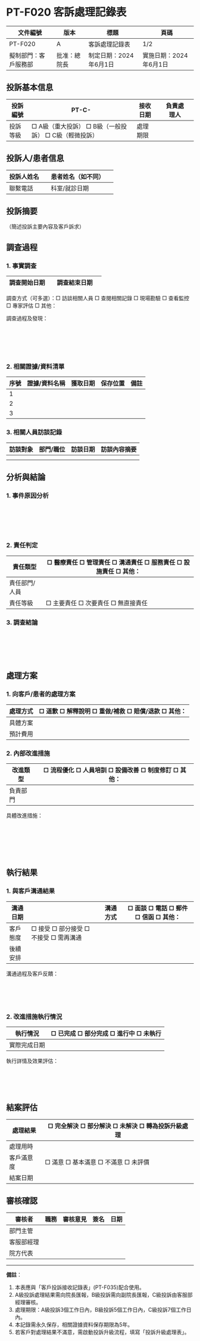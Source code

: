 # PT-F020 客訴處理記錄表

| 文件編號 | 版本 | 標題 | 頁碼 |
|--------|------|-----|------|
| PT-F020 | A | 客訴處理記錄表 | 1/2 |
| 擬制部門：客戶服務部 | 批准：總院長 | 制定日期：2024年6月1日 | 實施日期：2024年6月1日 |

## 投訴基本信息

| 投訴編號 | PT-C-               | 接收日期 |        | 負責處理人 |        |
|---------|---------------------|---------|--------|-----------|--------|
| 投訴等級 | □ A級（重大投訴） □ B級（一般投訴） □ C級（輕微投訴） | 處理期限 |        |

## 投訴人/患者信息

| 投訴人姓名 |        | 患者姓名（如不同） |        |
|-----------|--------|-------------------|--------|
| 聯繫電話   |        | 科室/就診日期      |        |

## 投訴摘要
（簡述投訴主要內容及客戶訴求）

## 調查過程

### 1. 事實調查

| 調查開始日期 |        | 調查結束日期 |        |
|------------|--------|------------|--------|

調查方式（可多選）：□ 訪談相關人員 □ 查閱相關記錄 □ 現場勘驗 □ 查看監控 □ 專家評估 □ 其他：

調查過程及發現：
```






```

### 2. 相關證據/資料清單

| 序號 | 證據/資料名稱 | 獲取日期 | 保存位置 | 備註 |
|-----|-------------|---------|--------|------|
| 1 |  |  |  |  |
| 2 |  |  |  |  |
| 3 |  |  |  |  |

### 3. 相關人員訪談記錄

| 訪談對象 | 部門/職位 | 訪談日期 | 訪談內容摘要 |
|---------|----------|---------|------------|
|  |  |  |  |
|  |  |  |  |

## 分析與結論

### 1. 事件原因分析

```






```

### 2. 責任判定

| 責任類型 | □ 醫療責任 □ 管理責任 □ 溝通責任 □ 服務責任 □ 設施責任 □ 其他： |
|---------|----------------------------------------------------------------|
| 責任部門/人員 |  |
| 責任等級 | □ 主要責任 □ 次要責任 □ 無直接責任 |

### 3. 調查結論

```






```

## 處理方案

### 1. 向客戶/患者的處理方案

| 處理方式 | □ 道歉 □ 解釋說明 □ 重做/補救 □ 賠償/退款 □ 其他： |
|---------|---------------------------------------------------|
| 具體方案 |  |
| 預計費用 |  | 審批人 |  |

### 2. 內部改進措施

| 改進類型 | □ 流程優化 □ 人員培訓 □ 設備改善 □ 制度修訂 □ 其他： |
|---------|-----------------------------------------------------|
| 負責部門 |  | 負責人 |  | 完成期限 |  |

具體改進措施：
```







```

## 執行結果

### 1. 與客戶溝通結果

| 溝通日期 |  | 溝通方式 | □ 面談 □ 電話 □ 郵件 □ 信函 □ 其他： |
|---------|--|---------|--------------------------------------|
| 客戶態度 | □ 接受 □ 部分接受 □ 不接受 □ 需再溝通 |
| 後續安排 |  |

溝通過程及客戶反饋：
```





```

### 2. 改進措施執行情況

| 執行情況 | □ 已完成 □ 部分完成 □ 進行中 □ 未執行 |
|---------|--------------------------------------|
| 實際完成日期 |  | 驗證人 |  |

執行詳情及效果評估：
```





```

## 結案評估

| 處理結果 | □ 完全解決 □ 部分解決 □ 未解決 □ 轉為投訴升級處理 |
|---------|--------------------------------------------------|
| 處理用時 |  | 是否超時 | □ 是 □ 否 |
| 客戶滿意度 | □ 滿意 □ 基本滿意 □ 不滿意 □ 未評價 |
| 結案日期 |  | 結案人 |  |

## 審核確認

| 審核者 | 職務 | 審核意見 | 簽名 | 日期 |
|-------|------|---------|------|------|
| 部門主管 |  |  |  |  |
| 客服部經理 |  |  |  |  |
| 院方代表 |  |  |  |  |

---

**備註**：
1. 本表應與「客戶投訴接收記錄表」(PT-F035)配合使用。
2. A級投訴處理結果需向院長匯報，B級投訴需向副院長匯報，C級投訴由客服部經理審核。
3. 處理期限：A級投訴3個工作日內，B級投訴5個工作日內，C級投訴7個工作日內。
4. 本記錄需永久保存，相關證據資料保存期限為5年。
5. 若客戶對處理結果不滿意，需啟動投訴升級流程，填寫「投訴升級處理表」。 